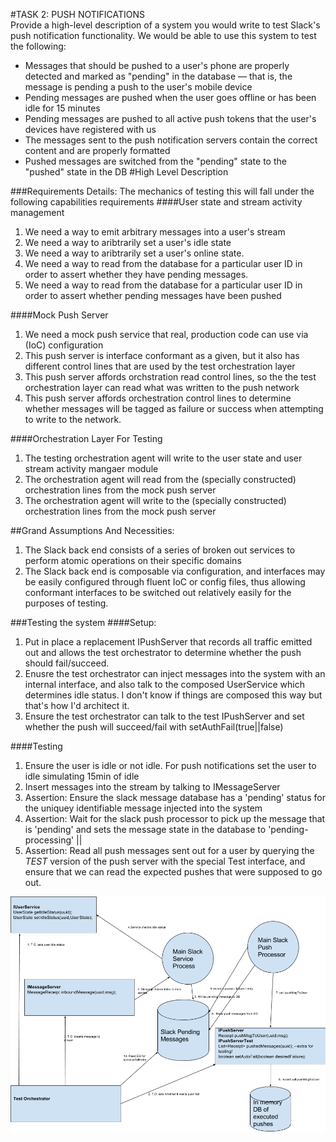 #TASK 2: PUSH NOTIFICATIONS  
Provide a high-level description of a system you would write to test Slack's push notification functionality. We would be able to use this system to test the following:
* Messages that should be pushed to a user's phone are properly detected and marked as "pending" in the database — that is, the message is pending a push to the user's mobile device
* Pending messages are pushed when the user goes offline or has been idle for 15 minutes
* Pending messages are pushed to all active push tokens that the user's devices have registered with us
* The messages sent to the push notification servers contain the correct content and are properly formatted
* Pushed messages are switched from the "pending" state to the "pushed" state in the DB
#High Level Description


###Requirements Details:
The mechanics of testing this will fall under the following capabilities requirements
####User state and stream activity management
1. We need a way to emit arbitrary messages into a user's stream
2. We need a way to aribtrarily set a user's idle state
3. We need a way to aribtrarily set a user's online state.
4. We need a way to read from the database for a particular user ID in order to assert whether they have pending messages.
5. We need a way to read from the database for a particular user ID in order to assert whether pending messages have been pushed

####Mock Push Server
1. We need a mock push service that real, production code can use via (IoC) configuration
2. This push server is interface conformant as a given, but it also has different control lines that are used by the test orchestration layer
3. This push server affords orchstration read control lines, so the the test orchestration layer can read what was written to the push network
4. This push server affords orchestration control lines to determine whether messages will be tagged as failure or success when attempting to write to the network.

####Orchestration Layer For Testing
1. The testing orchestration agent will write to the user state and user stream activity mangaer module
2. The orchestration agent will read from the (specially constructed) orchestration lines from the mock push server
3. The orchestration agent will write to the (specially constructed) orchestration lines from the mock push server

##Grand Assumptions And Necessities:
1. The Slack back end consists of a series of broken out services to perform atomic operations on their specific domains
2. The Slack back end is composable via configuration, and interfaces may be easily configured through fluent IoC or config files, thus allowing conformant interfaces to be switched out relatively easily for the purposes of testing.

###Testing the system
####Setup:
1. Put in place a replacement IPushServer that records all traffic emitted out and allows the test orchestrator to determine whether the push should fail/succeed.
2. Enusre the test orchestrator can inject messages into the system with an internal interface, and also talk to the composed UserService which determines idle status.  I don't know if things are composed this way but that's how I'd architect it.
3. Ensure the test orchestrator can talk to the test IPushServer and set whether the push will succeed/fail with setAuthFail(true||false)

####Testing
1. Ensure the user is idle or not idle.  For push notifications set the user to idle simulating 15min of idle
2. Insert messages into the stream by talking to IMessageServer
3. Assertion: Ensure the slack message database has a 'pending' status for the uniquey identifiable message injected into the system
4. Assertion: Wait for the slack push processor to pick up the message that is 'pending' and sets the message state in the database to 'pending-processing' || 
5. Assertion: Read all push messages sent out for a user by querying the *TEST* version of the push server with the special Test interface, and ensure that we can read the expected pushes that were supposed to go out.



![alt text](https://raw.githubusercontent.com/cryptomail/public_problem_solving/master/slack/p1-be-qa/PushNotifications/images/SlackPush.png "Slack Push Notifications Testing")




